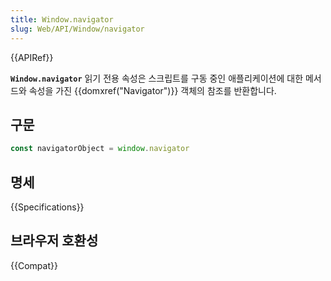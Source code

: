 ```yaml
---
title: Window.navigator
slug: Web/API/Window/navigator
---
```

{{APIRef}}

**`Window.navigator`** 읽기 전용 속성은 스크립트를 구동 중인 애플리케이션에 대한 메서드와 속성을 가진 {{domxref("Navigator")}} 객체의 참조를 반환합니다.

## 구문

```js
const navigatorObject = window.navigator
```

## 명세

{{Specifications}}

## 브라우저 호환성

{{Compat}}
